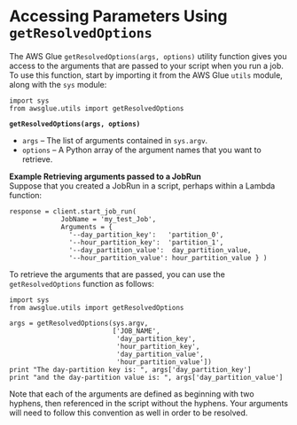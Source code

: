 # Accessing Parameters Using `getResolvedOptions`<a name="aws-glue-api-crawler-pyspark-extensions-get-resolved-options"></a>

The AWS Glue `getResolvedOptions(args, options)` utility function gives you access to the arguments that are passed to your script when you run a job\. To use this function, start by importing it from the AWS Glue `utils` module, along with the `sys` module:

```
import sys
from awsglue.utils import getResolvedOptions
```

**`getResolvedOptions(args, options)`**
+ `args` – The list of arguments contained in `sys.argv`\.
+ `options` – A Python array of the argument names that you want to retrieve\.

**Example Retrieving arguments passed to a JobRun**  
Suppose that you created a JobRun in a script, perhaps within a Lambda function:  

```
response = client.start_job_run(
             JobName = 'my_test_Job',
             Arguments = {
               '--day_partition_key':   'partition_0',
               '--hour_partition_key':  'partition_1',
               '--day_partition_value':  day_partition_value,
               '--hour_partition_value': hour_partition_value } )
```
To retrieve the arguments that are passed, you can use the `getResolvedOptions` function as follows:  

```
import sys
from awsglue.utils import getResolvedOptions

args = getResolvedOptions(sys.argv,
                          ['JOB_NAME',
                           'day_partition_key',
                           'hour_partition_key',
                           'day_partition_value',
                           'hour_partition_value'])
print "The day-partition key is: ", args['day_partition_key']
print "and the day-partition value is: ", args['day_partition_value']
```
Note that each of the arguments are defined as beginning with two hyphens, then referenced in the script without the hyphens. Your arguments will need to follow this convention as well in order to be resolved.
